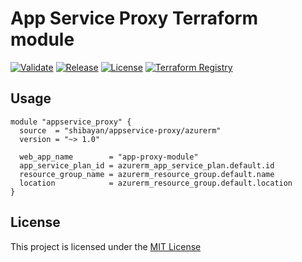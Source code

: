 # App Service Proxy Terraform module

[![Validate](https://github.com/shibayan/terraform-azurerm-appservice-proxy/actions/workflows/validate.yml/badge.svg)](https://github.com/shibayan/terraform-azurerm-appservice-proxy/actions/workflows/validate.yml)
[![Release](https://img.shields.io/github/release/shibayan/terraform-azurerm-appservice-proxy.svg)](https://github.com/shibayan/terraform-azurerm-appservice-proxy/releases/latest)
[![License](https://img.shields.io/github/license/shibayan/terraform-azurerm-appservice-proxy.svg)](https://github.com/shibayan/terraform-azurerm-appservice-proxy/blob/master/LICENSE)
[![Terraform Registry](https://img.shields.io/badge/terraform-registry-5c4ee5.svg)](https://registry.terraform.io/modules/shibayan/keyvault-acmebot/azurerm/latest)

## Usage

```hcl
module "appservice_proxy" {
  source  = "shibayan/appservice-proxy/azurerm"
  version = "~> 1.0"

  web_app_name        = "app-proxy-module"
  app_service_plan_id = azurerm_app_service_plan.default.id
  resource_group_name = azurerm_resource_group.default.name
  location            = azurerm_resource_group.default.location
}
```

## License

This project is licensed under the [MIT License](https://github.com/shibayan/terraform-azurerm-appservice-proxy/blob/master/LICENSE)
